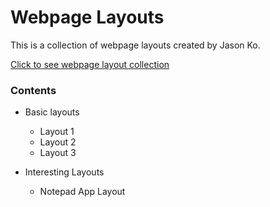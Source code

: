 # Webpage Layouts

This is a collection of webpage layouts created by Jason Ko.

[Click to see webpage layout collection](https://jekb2019.github.io/webpage_layouts/navigator/navigator.html)

### Contents

- Basic layouts
  - Layout 1
  - Layout 2
  - Layout 3

- Interesting Layouts
  - Notepad App Layout
